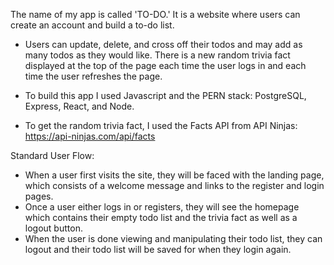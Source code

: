 The name of my app is called 'TO-DO.' It is a website where users can create an account and build a to-do list. 

- Users can update, delete, and cross off their todos and may add as many todos as they would like. There is a new random trivia fact displayed at the top of the page each 
time the user logs in and each time the user refreshes the page. 

- To build this app I used Javascript and the PERN stack: PostgreSQL, Express, React, and Node. 

- To get the random trivia fact, I used the Facts API from API Ninjas: https://api-ninjas.com/api/facts

Standard User Flow:
- When a user first visits the site, they will be faced with the landing page, which consists of a welcome message and links to the register and login pages.
- Once a user either logs in or registers, they will see the homepage which contains their empty todo list and the trivia fact as well as a logout button.
- When the user is done viewing and manipulating their todo list, they can logout and their todo list will be saved for when they login again. 




